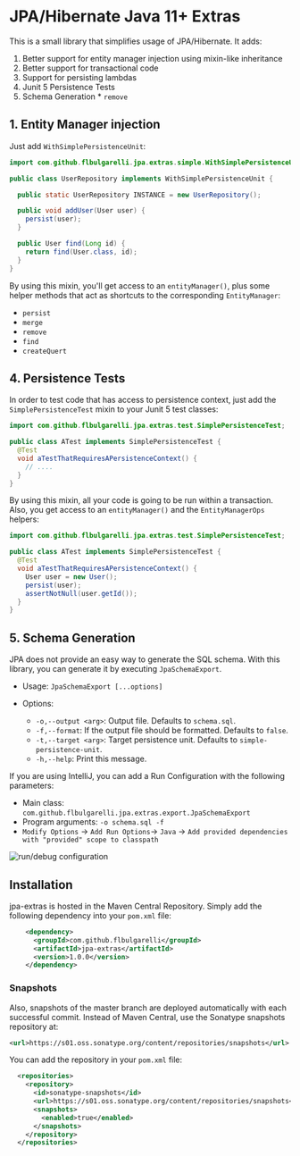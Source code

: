JPA/Hibernate Java 11+ Extras
==============================

This is a small library that simplifies usage of JPA/Hibernate. It adds:

  1. Better support for entity manager injection using mixin-like inheritance
  2. Better support for transactional code
  3. Support for persisting lambdas
  4. Junit 5 Persistence Tests
  5. Schema Generation * `remove`

## 1. Entity Manager injection

Just add `WithSimplePersistenceUnit`:

```java
import com.github.flbulgarelli.jpa.extras.simple.WithSimplePersistenceUnit;

public class UserRepository implements WithSimplePersistenceUnit {

  public static UserRepository INSTANCE = new UserRepository();

  public void addUser(User user) {
    persist(user);
  }

  public User find(Long id) {
    return find(User.class, id);
  }
}
```

By using this mixin, you'll get access to an `entityManager()`, plus some helper methods that act as shortcuts to
the corresponding `EntityManager`:

 * `persist`
 * `merge`
 * `remove`
 * `find`
 * `createQuert`

## 4. Persistence Tests

In order to test code that has access to persistence context, just add the `SimplePersistenceTest` mixin to your Junit 5 test classes:

```java
import com.github.flbulgarelli.jpa.extras.test.SimplePersistenceTest;

public class ATest implements SimplePersistenceTest {
  @Test
  void aTestThatRequiresAPersistenceContext() {
    // ....
  }
}
```

By using this mixin, all your code is going to be run within a transaction. Also, you get access to an `entityManager()` and
the `EntityManagerOps` helpers:

```java
import com.github.flbulgarelli.jpa.extras.test.SimplePersistenceTest;

public class ATest implements SimplePersistenceTest {
  @Test
  void aTestThatRequiresAPersistenceContext() {
    User user = new User();
    persist(user);
    assertNotNull(user.getId());
  }
}
```

## 5. Schema Generation

JPA does not provide an easy way to generate the SQL schema. With this library, you can generate it by executing `JpaSchemaExport`.

- Usage: `JpaSchemaExport [...options]`

- Options:
  - `-o,--output <arg>`: Output file. Defaults to `schema.sql`.
  - `-f,--format`: If the output file should be formatted. Defaults to `false`.
  - `-t,--target <arg>`: Target persistence unit. Defaults to `simple-persistence-unit`.
  - `-h,--help`: Print this message.

If you are using IntelliJ, you can add a Run Configuration with the following parameters:

- Main class: `com.github.flbulgarelli.jpa.extras.export.JpaSchemaExport`
- Program arguments: `-o schema.sql -f`
- `Modify Options` -> `Add Run Options`-> `Java` -> `Add provided dependencies with "provided" scope to classpath`

![run/debug configuration](https://user-images.githubusercontent.com/39303639/194677296-86d6395e-5f42-4500-962a-677ad28d613b.png)

## Installation

jpa-extras is hosted in the Maven Central Repository. Simply add the following
dependency into your `pom.xml` file:

```xml
    <dependency>
      <groupId>com.github.flbulgarelli</groupId>
      <artifactId>jpa-extras</artifactId>
      <version>1.0.0</version>
    </dependency>
```

### Snapshots

Also, snapshots of the master branch are deployed automatically with each
successful commit. Instead of Maven Central, use the Sonatype snapshots
repository at:

```xml
<url>https://s01.oss.sonatype.org/content/repositories/snapshots</url>
```

You can add the repository in your `pom.xml` file:

```xml
  <repositories>
    <repository>
      <id>sonatype-snapshots</id>
      <url>https://s01.oss.sonatype.org/content/repositories/snapshots</url>
      <snapshots>
        <enabled>true</enabled>
      </snapshots>
    </repository>
  </repositories>
```
